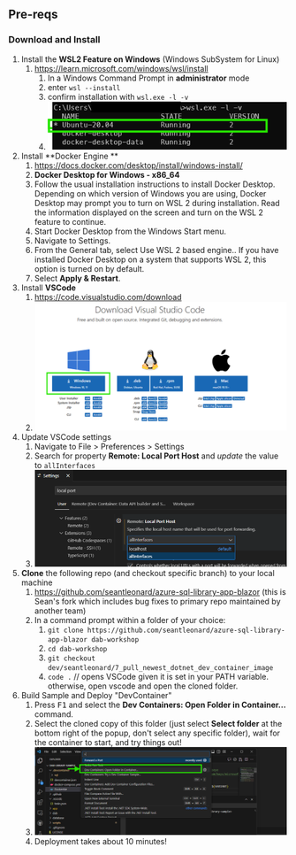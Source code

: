 ## Pre-reqs

### Download and Install

1. Install the **WSL2 Feature on Windows** (Windows SubSystem for Linux)
    1. https://learn.microsoft.com/windows/wsl/install
        1. In a Windows Command Prompt in **administrator** mode
        1. enter `wsl --install`
        1. confirm installation with `wsl.exe -l -v`
        1. ![wsl2 confirm install](wsl-confirm-install.png)
1. Install **Docker Engine **
    1. https://docs.docker.com/desktop/install/windows-install/
    1. **Docker Desktop for Windows - x86_64**
    1. Follow the usual installation instructions to install Docker Desktop. Depending on which version of Windows you are using, Docker Desktop may prompt you to turn on WSL 2 during installation. Read the information displayed on the screen and turn on the WSL 2 feature to continue.
    1. Start Docker Desktop from the Windows Start menu.
    1. Navigate to Settings.
    1. From the General tab, select Use WSL 2 based engine.. If you have installed Docker Desktop on a system that supports WSL 2, this option is turned on by default.
    1. Select **Apply & Restart**.
1. Install **VSCode**
    1. https://code.visualstudio.com/download
    1. ![vscode download page - Windows](vscode-dl.png)
1. Update VSCode settings
    1. Navigate to File > Preferences > Settings
    1. Search for property **Remote: Local Port Host** and *update* the value to `allInterfaces`
    1. ![alt text](vsc-localporthost-setting.png)
1. **Clone** the following repo (and checkout specific branch) to your local machine
    1. https://github.com/seantleonard/azure-sql-library-app-blazor (this is Sean's fork which includes bug fixes to primary repo maintained by another team)
    1. In a command prompt within a folder of your choice: 
        1. `git clone https://github.com/seantleonard/azure-sql-library-app-blazor dab-workshop`
        1. `cd dab-workshop`
        1. `git checkout dev/seantleonard/7_pull_newest_dotnet_dev_container_image`
        1. `code .` // opens VSCode given it is set in your PATH variable. otherwise, open vscode and open the cloned folder.
1. Build Sample and Deploy "DevContainer"
    1. Press <kbd>F1</kbd> and select the **Dev Containers: Open Folder in Container...** command.
    1. Select the cloned copy of this folder (just select **Select folder** at the bottom right of the popup, don't select any specific folder), wait for the container to start, and try things out!
    1. ![vscode - Open folder in container](vsc-openfoldercontainer.png)
    1. Deployment takes about 10 minutes!
